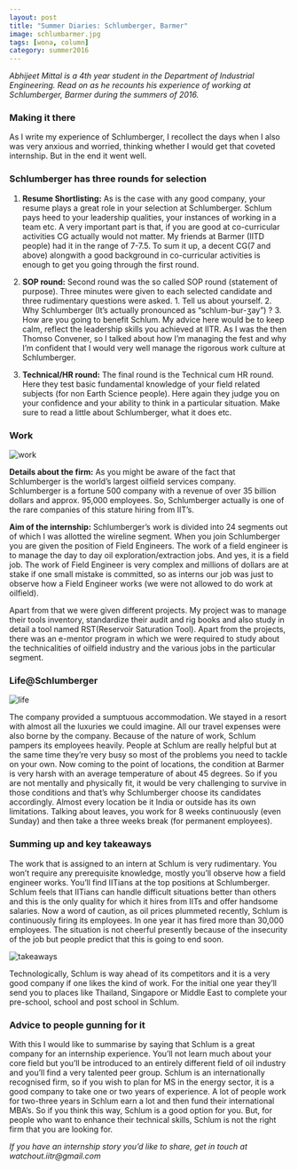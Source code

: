 ```yaml
---
layout: post
title: "Summer Diaries: Schlumberger, Barmer"
image: schlumbarmer.jpg
tags: [wona, column]
category: summer2016 
---
```


_Abhijeet Mittal is a 4th year student in the Department of Industrial Engineering. Read on as he recounts his experience of working at Schlumberger, Barmer during the summers of 2016._


### Making it there
 
As I write my experience of Schlumberger, I recollect the days when I also was very anxious and worried, thinking whether I would get that coveted internship. But in the end it went well.

### Schlumberger has three rounds for selection

1. <b>Resume Shortlisting:</b> As is the case with any good company, your resume plays a great role in your selection at Schlumberger. Schlum pays heed to your leadership qualities, your instances of working in a team etc. A very important part is that, if you are good at co-curricular activities CG actually would not matter. My friends at Barmer (IITD people) had it in the range of 7-7.5. To sum it up, a decent CG(7 and above) alongwith a good background in co-curricular activities is enough to get you going through the first round.

2. <b>SOP round:</b> Second round was the so called SOP round (statement of purpose). Three minutes were given to each selected candidate and three rudimentary questions were asked. 1. Tell us about yourself. 2. Why Schlumberger (It’s actually pronounced as “schlum-bur-ʒay”) ? 3. How are you going to benefit Schlum. My advice here would be to keep calm, reflect the leadership skills you achieved at IITR. As I was the then Thomso Convener, so I talked about how I’m managing the fest and why I’m confident that I would very well manage the rigorous work culture at Schlumberger.

3. <b>Technical/HR round:</b> The final round is the Technical cum HR round. Here they test basic fundamental knowledge of your field related subjects (for non Earth Science people). Here again they judge you on your confidence and your ability to think in a particular situation. Make sure to read a little about Schlumberger, what it does etc.

### Work
 
![work](http://ketangupta.in/wona-images/posts/schlumbarmer-1.png)

<b>Details about the firm:</b> As you might be aware of the fact that Schlumberger is the world’s largest oilfield services company. Schlumberger is a fortune 500 company with a revenue of over 35 billion dollars and approx. 95,000 employees. So, Schlumberger actually is one of the rare companies of this stature hiring from IIT’s.

<b>Aim of the internship:</b> Schlumberger’s work is divided into 24 segments out of which I was allotted the wireline segment. When you join Schlumberger you are given the position of Field Engineers. The work of a field engineer is to manage the day to day oil exploration/extraction jobs. And yes, it is a field job. The work of Field Engineer is very complex and millions of dollars are at stake if one small mistake is committed, so as interns our job was just to observe how a Field Engineer works (we were not allowed to do work at oilfield). 

Apart from that we were given different projects. My project was to manage their tools inventory, standardize their audit and rig books and also study in detail a tool named RST(Reservoir Saturation Tool). Apart from the projects, there was an e-mentor program in which we were required to study about the technicalities of oilfield industry and the various jobs in the particular segment.

### Life@Schlumberger
 
![life](http://ketangupta.in/wona-images/posts/schlumbarmer-2.png)

The company provided a sumptuous accommodation. We stayed in a resort with almost all the luxuries we could imagine.  All our travel expenses were also borne by the company. Because of the nature of work, Schlum pampers its employees heavily. People at Schlum are really helpful but at the same time they’re very busy so most of the problems you need to tackle on your own. Now coming to the point of locations, the condition at Barmer is very harsh with an average temperature of about 45 degrees. So if you are not mentally and physically fit, it would be very challenging to survive in those conditions and that’s why Schlumberger choose its candidates accordingly. Almost every location be it India or outside has its own limitations. Talking about leaves, you work for 8 weeks continuously (even Sunday) and then take a three weeks break (for permanent employees).
 
### Summing up and key takeaways

The work that is assigned to an intern at Schlum is very rudimentary. You won’t require any prerequisite knowledge, mostly you’ll observe how a field engineer works. You’ll find IITians at the top positions at Schlumberger. Schlum feels that IITians can handle difficult situations better than others and this is the only quality for which it hires from IITs and offer handsome salaries. Now a word of caution, as oil prices plummeted recently, Schlum is continuously firing its employees. In one year it has fired more than 30,000 employees. The situation is not cheerful presently because of the insecurity of the job but people predict that this is going to end soon.

![takeaways](http://ketangupta.in/wona-images/posts/schlumbarmer-3.png)

Technologically, Schlum is way ahead of its competitors and it is a very good company if one likes the kind of work. For the initial one year they’ll send you to places like Thailand, Singapore or Middle East to complete your pre-school, school and post school in Schlum.
 
### Advice to people gunning for it

With this I would like to summarise by saying that  Schlum is a great company for an internship experience. You’ll not learn much about your core field but you’ll be introduced to an entirely different field of oil industry and you’ll find a very talented peer group. Schlum is an internationally recognised firm, so if you wish to plan for MS in the energy sector, it is a good company to take one or two years of experience. A lot of people work for two-three years in Schlum earn a lot and then fund their international MBA’s. So if you think this way, Schlum is a good option for you. But, for people who want to enhance their technical skills, Schlum is not the right firm that you are looking for.


_If you have an internship story you’d like to share, get in touch at watchout.iitr@gmail.com_